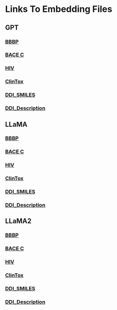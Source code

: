 # Links To Embedding Files

## GPT
### [BBBP](https://drive.google.com/open?id=1E4Ua2YRn68Sx03tzedlNArkmUiQ2-Drq&usp=drive_fs)
### [BACE C](https://drive.google.com/open?id=18UJGaePh8ztKcVjjxacQqqGoabDI299J&usp=drive_fs)
### [HIV](https://drive.google.com/open?id=13lcc9_AFm5TTXIH64OMO2ZyQ3JWuvO-o&usp=drive_fs)
### [ClinTox](https://drive.google.com/open?id=1nLw3Cz8mKEFwuLm5dHW9fP9K4j6DcT9b&usp=drive_fs)
### [DDI_SMILES](https://drive.google.com/open?id=1DTd-l6VOdyqpD-aA7MQ6V5KFVfflJY8_&usp=drive_fs)
### [DDI_Description](https://drive.google.com/open?id=1D_ZoWfuzKxjSpJKKcVcJj0UaVDGqT89U&usp=drive_fs)


## LLaMA
### [BBBP](https://drive.google.com/open?id=130NwPoFNEmY14HXSyHKiUVm_NuzKQQcE&usp=drive_fs)
### [BACE C](https://drive.google.com/open?id=13TniA7ABNC8T49DNWRpt1R7CAZeOIYfe&usp=drive_fs)
### [HIV](https://drive.google.com/open?id=13To3xNORB_EFhTrYxixpEliNxvgnDZ5u&usp=drive_fs)
### [ClinTox](https://drive.google.com/open?id=136h7N30hBcHrZsBUgQfd7KJlcsBi_sqt&usp=drive_fs)
### [DDI_SMILES](https://drive.google.com/open?id=1DOhJB3zfuqe65tDjSyzm4SFwefNims46&usp=drive_fs)
### [DDI_Description](https://drive.google.com/open?id=1DazRJLqqaOinxSXJO6dZATfWYyyL4ue4&usp=drive_fs)


## LLaMA2
### [BBBP](https://drive.google.com/open?id=12vcthwyfQWL8n1mnRiGa4V-fgEZ4tiAb&usp=drive_fs)
### [BACE C](https://drive.google.com/open?id=13-GZdALq21MeHyCXIchT4hvOeC2S6avG&usp=drive_fs)
### [HIV](https://drive.google.com/open?id=13EL2pJVCFflfUU24Kr8KEFIJ1Je7Xel8&usp=drive_fs)
### [ClinTox](https://drive.google.com/open?id=13MVYrMwn_s05cBmkcajkoob-W_zUM8XQ&usp=drive_fs)
### [DDI_SMILES](https://drive.google.com/open?id=1DRrm4ApDyLzArBiaZaR5AJZPrGGdNpJj&usp=drive_fs)
### [DDI_Description](https://drive.google.com/open?id=1DccuocLPqKhXpSPBeGi1R5S3sJvtutVe&usp=drive_fs)
